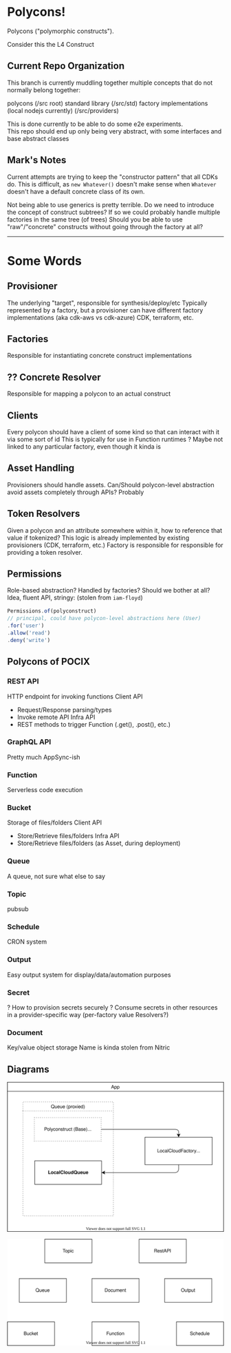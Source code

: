 # Polycons!

Polycons ("polymorphic constructs").

Consider this the L4 Construct

## Current Repo Organization

This branch is currently muddling together multiple concepts that do not normally belong together:

polycons (/src root)
standard library (/src/std)
factory implementations (local nodejs currently) (/src/providers) 

This is done currently to be able to do some e2e experiments.  
This repo should end up only being very abstract, with some interfaces and base abstract classes

## Mark's Notes

Current attempts are trying to keep the "constructor pattern" that all CDKs do. This is difficult, as `new Whatever()` doesn't make sense when `Whatever` doesn't have a default concrete class of its own.

Not being able to use generics is pretty terrible.
Do we need to introduce the concept of construct subtrees? If so we could probably handle multiple factories in the same tree (of trees)
Should you be able to use "raw"/"concrete" constructs without going through the factory at all?


---


# Some Words

## Provisioner
The underlying "target", responsible for synthesis/deploy/etc
Typically represented by a factory, but a provisioner can have different factory implementations (aka cdk-aws vs cdk-azure)
CDK, terraform, etc.

## Factories
Responsible for instantiating concrete construct implementations

## ?? Concrete Resolver
Responsible for mapping a polycon to an actual construct

## Clients

Every polycon should have a client of some kind so that can interact with it via some sort of id
This is typically for use in Function runtimes
? Maybe not linked to any particular factory, even though it kinda is

## Asset Handling
Provisioners should handle assets.
Can/Should polycon-level abstraction avoid assets completely through APIs? Probably

## Token Resolvers

Given a polycon and an attribute somewhere within it, how to reference that value if tokenized?
This logic is already implemented by existing provisioners (CDK, terraform, etc.)
Factory is responsible for responsible for providing a token resolver.

## Permissions

Role-based abstraction? Handled by factories? Should we bother at all?
Idea, fluent API, stringy: (stolen from `iam-floyd`) 
```typescript
Permissions.of(polyconstruct)
// principal, could have polycon-level abstractions here (User)
.for('user')
.allow('read')
.deny('write')
```


## Polycons of POCIX

### REST API
HTTP endpoint for invoking functions
Client API
- Request/Response parsing/types
- Invoke remote API
Infra API
- REST methods to trigger Function (.get(), .post(), etc.)

### GraphQL API
Pretty much AppSync-ish

### Function
Serverless code execution

### Bucket
Storage of files/folders
Client API
- Store/Retrieve files/folders
Infra API
- Store/Retrieve files/folders (as Asset, during deployment)

### Queue
A queue, not sure what else to say

### Topic
pubsub

### Schedule
CRON system

### Output
Easy output system for display/data/automation purposes

### Secret
? How to provision secrets securely
? Consume secrets in other resources in a provider-specific way (per-factory value Resolvers?)

### Document
Key/value object storage
Name is kinda stolen from Nitric

## Diagrams

![polycons](./docs/polycons.drawio.svg)

![stdlib](./docs/stdlib.drawio.svg)